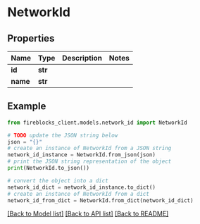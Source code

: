# NetworkId


## Properties

Name | Type | Description | Notes
------------ | ------------- | ------------- | -------------
**id** | **str** |  | 
**name** | **str** |  | 

## Example

```python
from fireblocks_client.models.network_id import NetworkId

# TODO update the JSON string below
json = "{}"
# create an instance of NetworkId from a JSON string
network_id_instance = NetworkId.from_json(json)
# print the JSON string representation of the object
print(NetworkId.to_json())

# convert the object into a dict
network_id_dict = network_id_instance.to_dict()
# create an instance of NetworkId from a dict
network_id_from_dict = NetworkId.from_dict(network_id_dict)
```
[[Back to Model list]](../README.md#documentation-for-models) [[Back to API list]](../README.md#documentation-for-api-endpoints) [[Back to README]](../README.md)


